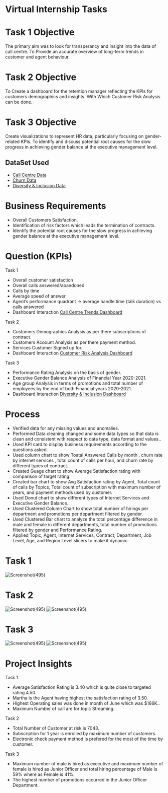 # Virtual Internship Tasks

# Task 1 Objective
The primary aim was to look for transperancy and insight into the data of call centre. To Provide an accurate overview of long-term trends in customer and agent behaviour.
# Task 2 Objective
To Create a dashboard for the retention manager reflecting the KPIs for customers demographics and insights. With Which Customer Risk Analysis can be done.
# Task 3 Objective
Create visualizations to represent HR data, particularly focusing on gender-related KPIs. To identify and discuss potential root causes for the slow progress in achieving gender balance at the executive management level.

## DataSet Used 
 - <a href="https://github.com/Alazizu6798/PWC--Virtual-Internship-Project/blob/main/01%20Call-Center-Dataset%20-%20Task%201.xlsx">Call Centre Data</a>
 - <a href="https://github.com/Alazizu6798/PWC--Virtual-Internship-Project/blob/main/02%20Churn-Dataset%20-%20Task%202.xlsx">Churn Data</a>
 - <a href="https://github.com/Alazizu6798/PWC--Virtual-Internship-Project/blob/main/03%20Diversity-Inclusion-Dataset%20-%20Task%203.xlsx">Diversity & Inclusion Data</a>
# Business Requirements

- Overall Customers Satisfaction.
- Identification of risk factors which leads the termination of contracts.
- Identify the potential root causes for the slow progress in achieving gender balance at the executive management level.

# Question (KPIs)
 Task 1
- Overall customer satisfaction
- Overall calls answered/abandoned
- Calls by time
- Average speed of answer
- Agent’s performance quadrant -> average handle time (talk duration) vs calls answered
- Dashboard Interaction <a href="https://github.com/Alazizu6798/PWC--Virtual-Internship-Project/blob/main/Call%20Centre%20Trends.pbix">Call Centre Trends Dashboard</a>

 Task 2
- Customers Demographics Analysis as per there subscriptions of contract.
- Customers Acoount Analysis as per there payment method.
- Services Customer Signed up for.
- Dashboard Interaction <a href="https://github.com/Alazizu6798/PWC--Virtual-Internship-Project/blob/main/Customer%20Risk%20Analysis.pbix">Customer Risk Analysis Dashboard</a>

 Task 3
- Performance Rating Analysis on the basis of gender.
- Executive Gender Balance Analysis of Financial Year 2020-2021.
- Age group Analysis in terms of promotions and total number of employees by the end of both Financial years 2020-2021.
- Dashboard Interaction <a href="https://github.com/Alazizu6798/PWC--Virtual-Internship-Project/blob/main/Diversity%20%26%20Inclusion%20Dashboard.pbix">Diversity & Inclusion Dashboard</a>

# Process
- Verified data for any  missing values and anomalies.
- Performed Data cleaning changed and some data types so that data is clean and consistent with respect to data type, data format and values..
- Used KPI card to display business requirements according to the questions asked.
- Used column chart to show Toatal Answered Calls by month , churn rate by internet services , total count of calls per hour, and churn rate by different types of contract.
- Created Guage chart to show Average Satisfaction rating with comparison of target rating.
- Created bar chart to show Avg Satisfaction rating by Agent, Total count of calls by Topics, Total count of subscription with maximum number of years, and payment methods used by customer.
- Used Donut chart to show different types of Internet Services and Executive Gender Balance.
- Used Clustered Column Chart to show total number of hirings per department and promotions per department filtered by gender.
- Used Clustered Bar chart to analyze the total percentage difference in male and female in different departments, total number of promotions filtered by gender and Performance Rating.
- Applied Topic, Agent, Internet Services, Contract, Department, Job Level, Age, and Region Level slicers to make it dynamic.

# Task 1
![Screenshot(495)](https://github.com/Alazizu6798/PWC--Virtual-Internship-Project/blob/main/Call%20centre%20Trend.png)

# Task 2
![Screenshot(495)](https://github.com/Alazizu6798/PWC--Virtual-Internship-Project/blob/main/churn%20Dashboard.png)
![Screenshot(495)](https://github.com/Alazizu6798/PWC--Virtual-Internship-Project/blob/main/Customer%20Risk%20Analysis.png)

# Task 3
![Screenshot(495)](https://github.com/Alazizu6798/PWC--Virtual-Internship-Project/blob/main/Diversity%20%26%20Inclusion%20Dashboard.png)
![Screenshot(495)](https://github.com/Alazizu6798/PWC--Virtual-Internship-Project/blob/main/Diversity%20%26%20Inclusion%20Dashboard%202.png)


# Project Insights 
 Task 1
- Average Satisfaction Rating is 3.40 which is quite close to targeted rating 4.50.
- Martha is the Agent having highest the satisfaction rating of 3.50.
- Highest Operating sales was done in month of June which was $166K..
- Maximum Number of call are for topic Streaming.

 Task 2
- Total Number of Customer at risk is 7043.
- Subscription for 1 year is enrolled by maximum number of customers.  
- Electronic check payment method is prefered for the most of the time by customer.

 Task 3
- Maximum number of male is hired as executive and maximum number of female is hired as Junior Officer  and total hiring percentage of Male is 59% where as Female is 41%.
- The highest number of promotions occurred in the Junior Officer Department.
